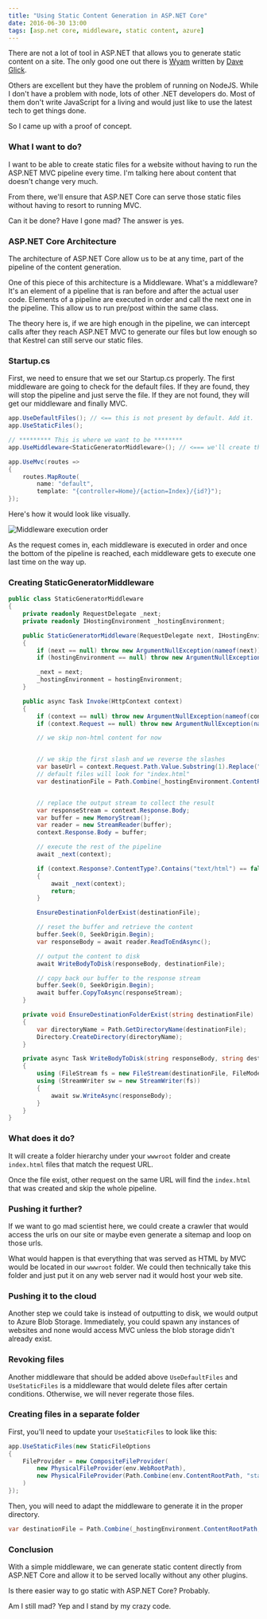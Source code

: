 ```yaml
---
title: "Using Static Content Generation in ASP.NET Core"
date: 2016-06-30 13:00
tags: [asp.net core, middleware, static content, azure]
---
```


There are not a lot of tool in ASP.NET that allows you to generate static content on a site. The only good one out there is [Wyam][1] written by [Dave Glick][2].

Others are excellent but they have the problem of running on NodeJS. While I don't have a problem with node, lots of other .NET developers do. Most of them don't write JavaScript for a living and would just like to use the latest tech to get things done.

So I came up with a proof of concept.

### What I want to do?

I want to be able to create static files for a website without having to run the ASP.NET MVC pipeline every time. I'm talking here about content that doesn't change very much.

From there, we'll ensure that ASP.NET Core can serve those static files without having to resort to running MVC.

Can it be done? Have I gone mad? The answer is yes.

### ASP.NET Core Architecture

The architecture of ASP.NET Core allow us to be at any time, part of the pipeline of the content generation.

One of this piece of this architecture is a Middleware. What's a middleware? It's an element of a pipeline that is ran before and after the actual user code. Elements of a pipeline are executed in order and call the next one in the pipeline. This allow us to run pre/post within the same class.

The theory here is, if we are high enough in the pipeline, we can intercept calls after they reach ASP.NET MVC to generate our files but low enough so that Kestrel can still serve our static files.

### Startup.cs

First, we need to ensure that we set our Startup.cs properly. The first middleware are going to check for the default files. If they are found, they will stop the pipeline and just serve the file. If they are not found, they will get our middleware and finally MVC.

```csharp
app.UseDefaultFiles(); // <== this is not present by default. Add it.
app.UseStaticFiles();

// ********* This is where we want to be ********
app.UseMiddleware<StaticGeneratorMiddleware>(); // <=== we'll create this middleware in a minute

app.UseMvc(routes =>
{
    routes.MapRoute(
        name: "default",
        template: "{controller=Home}/{action=Index}/{id?}");
});
```

Here's how it would look like visually.

![Middleware execution order](/posts/files/static-middleware.png)

As the request comes in, each middleware is executed in order and once the bottom of the pipeline is reached, each middleware gets to execute one last time on the way up.


### Creating StaticGeneratorMiddleware

```csharp
public class StaticGeneratorMiddleware
{
    private readonly RequestDelegate _next;
    private readonly IHostingEnvironment _hostingEnvironment;

    public StaticGeneratorMiddleware(RequestDelegate next, IHostingEnvironment hostingEnvironment)
    {
        if (next == null) throw new ArgumentNullException(nameof(next));
        if (hostingEnvironment == null) throw new ArgumentNullException(nameof(hostingEnvironment));

        _next = next;
        _hostingEnvironment = hostingEnvironment;
    }

    public async Task Invoke(HttpContext context)
    {
        if (context == null) throw new ArgumentNullException(nameof(context));
        if (context.Request == null) throw new ArgumentNullException(nameof(context.Request));

        // we skip non-html content for now


        // we skip the first slash and we reverse the slashes
        var baseUrl = context.Request.Path.Value.Substring(1).Replace("/", "\\");
        // default files will look for "index.html"
        var destinationFile = Path.Combine(_hostingEnvironment.ContentRootPath, "staticgen", baseUrl, "index.html");


        // replace the output stream to collect the result
        var responseStream = context.Response.Body;
        var buffer = new MemoryStream();
        var reader = new StreamReader(buffer);
        context.Response.Body = buffer;

        // execute the rest of the pipeline
        await _next(context);

        if (context.Response?.ContentType?.Contains("text/html") == false && context.Response.StatusCode != 200)
        {
            await _next(context);
            return;
        }

        EnsureDestinationFolderExist(destinationFile);

        // reset the buffer and retrieve the content
        buffer.Seek(0, SeekOrigin.Begin);
        var responseBody = await reader.ReadToEndAsync();

        // output the content to disk
        await WriteBodyToDisk(responseBody, destinationFile);

        // copy back our buffer to the response stream
        buffer.Seek(0, SeekOrigin.Begin);
        await buffer.CopyToAsync(responseStream);
    }

    private void EnsureDestinationFolderExist(string destinationFile)
    {
        var directoryName = Path.GetDirectoryName(destinationFile);
        Directory.CreateDirectory(directoryName);
    }

    private async Task WriteBodyToDisk(string responseBody, string destinationFile)
    {
        using (FileStream fs = new FileStream(destinationFile, FileMode.Create))
        using (StreamWriter sw = new StreamWriter(fs))
        {
            await sw.WriteAsync(responseBody);
        }
    }
}
```

### What does it do?

It will create a folder hierarchy under your `wwwroot` folder and create `index.html` files that match the request URL.

Once the file exist, other request on the same URL will find the `index.html` that was created and skip the whole pipeline.

### Pushing it further?

If we want to go mad scientist here, we could create a crawler that would access the urls on our site or maybe even generate a sitemap and loop on those urls.

What would happen is that everything that was served as HTML by MVC would be located in our `wwwroot` folder. We could then technically take this folder and just put it on any web server nad it would host your web site.

### Pushing it to the cloud

Another step we could take is instead of outputting to disk, we would output to Azure Blob Storage. Immediately, you could spawn any instances of websites and none would access MVC unless the blob storage didn't already exist.

### Revoking files

Another middleware that should be added above `UseDefaultFiles` and `UseStaticFiles` is a middleware that would delete files after certain conditions. Otherwise, we will never regerate those files.

### Creating files in a separate folder

First, you'll need to update your `UseStaticFiles` to look like this:

```csharp
app.UseStaticFiles(new StaticFileOptions
{
    FileProvider = new CompositeFileProvider(
        new PhysicalFileProvider(env.WebRootPath),
        new PhysicalFileProvider(Path.Combine(env.ContentRootPath, "staticgen"))
    )
});
```

Then, you will need to adapt the middleware to generate it in the proper directory.

```csharp
var destinationFile = Path.Combine(_hostingEnvironment.ContentRootPath, "staticgen", baseUrl, "index.html");
```

### Conclusion

With a simple middleware, we can generate static content directly from ASP.NET Core and allow it to be served locally without any other plugins.

Is there easier way to go static with ASP.NET Core? Probably.

Am I still mad? Yep and I stand by my crazy code.

[1]: http://wyam.io/
[2]: http://daveaglick.com/
